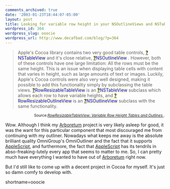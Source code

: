 ```yaml
---
comments_archived: true
date: '2003-01-23T18:44:07-05:00'
layout: post
title: Looking for variable row height in your NSOutlineViews and NSTableViews?
wordpress_id: 364
wordpress_slug: ooocie
wordpress_url: http://www.decafbad.com/blog/?p=364
---
```

<blockquote cite="http://www.eng.uwaterloo.ca/~ejones/software/osx-tableview.html">Apple's Cocoa library contains two very good table controls, <span style='background : #FFFFCE;'><a href="http://www.decafbad.com/twiki/bin/edit/Main/NSTableView?topicparent=Main.FilterData"><b>?</b></a><font color="#0000FF">NSTableView</font></span> and it's close relative, <span style='background : #FFFFCE;'><a href="http://www.decafbad.com/twiki/bin/edit/Main/NSOutlineView?topicparent=Main.FilterData"><b>?</b></a><font color="#0000FF">NSOutlineView</font></span> . However, both of these controls have one large limitation: All the rows must be the same height. This is an issue when displaying table cells with content that varies in height, such as large amounts of text or images. Luckily, Apple's Cocoa controls were also very well designed, making it possible to add this functionality simply by subclassing the table views. <span style='background : #FFFFCE;'><a href="http://www.decafbad.com/twiki/bin/edit/Main/RowResizableTableView?topicparent=Main.FilterData"><b>?</b></a><font color="#0000FF">RowResizableTableView</font></span> is an <span style='background : #FFFFCE;'><a href="http://www.decafbad.com/twiki/bin/edit/Main/NSTableView?topicparent=Main.FilterData"><b>?</b></a><font color="#0000FF">NSTableView</font></span> subclass which allows each row to have variable heights, and <span style='background : #FFFFCE;'><a href="http://www.decafbad.com/twiki/bin/edit/Main/RowResizableOutlineView?topicparent=Main.FilterData"><b>?</b></a><font color="#0000FF">RowResizableOutlineView</font></span> is an <span style='background : #FFFFCE;'><a href="http://www.decafbad.com/twiki/bin/edit/Main/NSOutlineView?topicparent=Main.FilterData"><b>?</b></a><font color="#0000FF">NSOutlineView</font></span> subclass with the same functionality. </blockquote><div class="credit" align="right"><small>Source:<cite><a href="http://www.eng.uwaterloo.ca/~ejones/software/osx-tableview.html">RowResizableTableView: Variable Row Height Tables and Outlines </a></cite>.</small></div>
<p>Wow.  Although I think my <a href="http://www.decafbad.com/twiki/bin/view/Main/Arboretum">Arboretum</a> project is very likely asleep for good, it was the want for this particular component that most discouraged me from continuing with my outliner.  Nowadays what keeps me away is the absolute brilliant quality OmniGroup's OmniOutliner and the fact that it supports <a href="http://www.decafbad.com/twiki/bin/view/Main/AppleScript">AppleScript</a>, and furthermore, the fact that <a href="http://www.decafbad.com/twiki/bin/view/Main/AppleScript">AppleScript</a> has its tendrils in abso-freaking-lutely every app that seems to matter to me.  So, I can pretty much have everything I wanted to have out of <a href="http://www.decafbad.com/twiki/bin/view/Main/Arboretum">Arboretum</a> right now.</p>
<p>But I'd still like to come up with a decent project in Cocoa for myself.  It's just so damn comfy to develop with.</p>
<!--more-->
shortname=ooocie
